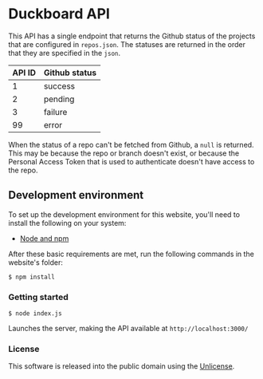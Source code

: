 # Duckboard API
This API has a single endpoint that returns the Github status of the projects that are configured in `repos.json`. The statuses are returned in the order that they are specified in the `json`.


| API ID | Github status |
| --- | --- |
| 1 | success |
| 2 | pending |
| 3 | failure |
| 99 | error |

When the status of a repo can't be fetched from Github, a `null` is returned. This may be because the repo or branch doesn't exist, or because the Personal Access Token that is used to authenticate doesn't have access to the repo.

## Development environment
To set up the development environment for this website, you'll need to install the following on your system:

- [Node and npm](http://nodejs.org/)

After these basic requirements are met, run the following commands in the website's folder:
```
$ npm install
```

### Getting started

```
$ node index.js
```

Launches the server, making the API available at `http://localhost:3000/`

### License
This software is released into the public domain using the [Unlicense](http://unlicense.org/).